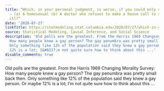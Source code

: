 ```yaml
---
title: “Which, in your personal judgment, is worse, if you could only choose ONE?
  — (a) A homosexual (b) A doctor who refuses to make a house call to someone seriously
  ill?”
date: '2020-07-27'
linkTitle: https://statmodeling.stat.columbia.edu/2020/07/27/which-in-your-personal-judgment-is-worse-if-you-could-only-choose-one-a-a-homosexual-b-a-doctor-who-refuses-to-make-a-house-call-to-someone-seriously-ill/
source: Statistical Modeling, Causal Inference, and Social Science
description: 'Old polls are the greatest. From the Harris 1969 Changing Morality Survey:
  How many people knew a gay person? The gay penumbra was pretty small back then.
  Only something like 12% of the population said they knew a gay person. Or maybe
  12% is a lot; I&#8217;m not quite sure how to think about this ...'
disable_comments: true
---
```

Old polls are the greatest. From the Harris 1969 Changing Morality Survey: How many people knew a gay person? The gay penumbra was pretty small back then. Only something like 12% of the population said they knew a gay person. Or maybe 12% is a lot; I&#8217;m not quite sure how to think about this ...